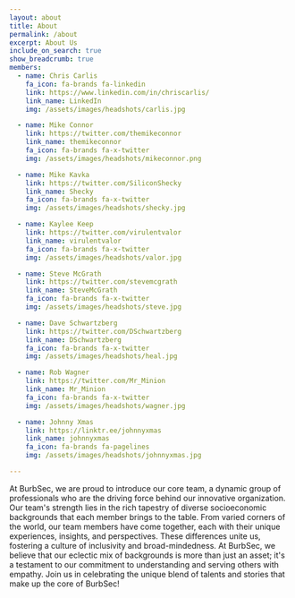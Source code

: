 ```yaml
---
layout: about
title: About
permalink: /about
excerpt: About Us
include_on_search: true
show_breadcrumb: true
members:
  - name: Chris Carlis
    fa_icon: fa-brands fa-linkedin
    link: https://www.linkedin.com/in/chriscarlis/
    link_name: LinkedIn
    img: /assets/images/headshots/carlis.jpg

  - name: Mike Connor
    link: https://twitter.com/themikeconnor
    link_name: themikeconnor
    fa_icon: fa-brands fa-x-twitter
    img: /assets/images/headshots/mikeconnor.png

  - name: Mike Kavka
    link: https://twitter.com/SiliconShecky
    link_name: Shecky
    fa_icon: fa-brands fa-x-twitter
    img: /assets/images/headshots/shecky.jpg

  - name: Kaylee Keep
    link: https://twitter.com/virulentvalor
    link_name: virulentvalor
    fa_icon: fa-brands fa-x-twitter
    img: /assets/images/headshots/valor.jpg

  - name: Steve McGrath
    link: https://twitter.com/stevemcgrath
    link_name: SteveMcGrath
    fa_icon: fa-brands fa-x-twitter
    img: /assets/images/headshots/steve.jpg

  - name: Dave Schwartzberg
    link: https://twitter.com/DSchwartzberg
    link_name: DSchwartzberg
    fa_icon: fa-brands fa-x-twitter
    img: /assets/images/headshots/heal.jpg

  - name: Rob Wagner
    link: https://twitter.com/Mr_Minion
    link_name: Mr_Minion
    fa_icon: fa-brands fa-x-twitter
    img: /assets/images/headshots/wagner.jpg

  - name: Johnny Xmas
    link: https://linktr.ee/johnnyxmas
    link_name: johnnyxmas
    fa_icon: fa-brands fa-pagelines
    img: /assets/images/headshots/johnnyxmas.jpg

---
```


At BurbSec, we are proud to introduce our core team, a dynamic group of professionals who are the driving force behind our innovative organization. Our team's strength lies in the rich tapestry of diverse socioeconomic backgrounds that each member brings to the table. From varied corners of the world, our team members have come together, each with their unique experiences, insights, and perspectives. These differences unite us, fostering a culture of inclusivity and broad-mindedness. At BurbSec, we believe that our eclectic mix of backgrounds is more than just an asset; it's a testament to our commitment to understanding and serving others with empathy. Join us in celebrating the unique blend of talents and stories that make up the core of BurbSec!